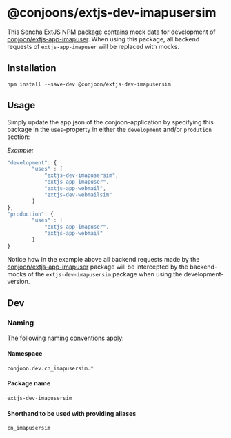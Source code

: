 # @conjoons/extjs-dev-imapusersim 
This Sencha ExtJS NPM package contains mock data for development of [conjoon/extjs-app-imapuser](https://github.com/conjoon/extjs-app-imapuser).
When using this package, all backend requests of `extjs-app-imapuser` will be replaced with mocks.

## Installation
```
npm install --save-dev @conjoon/extjs-dev-imapusersim
```

## Usage
Simply update the app.json of the conjoon-application
by specifying this package in the `uses`-property in either the `development` and/or `prodution` section:

*Example:*
````javascript
"development": {
        "uses" : [
            "extjs-dev-imapusersim",
            "extjs-app-imapuser",
            "extjs-app-webmail",
            "extjs-dev-webmailsim"
        ]
},
"production": {
        "uses" : [
            "extjs-app-imapuser",
            "extjs-app-webmail"
        ]
}
````

Notice how in the example above all backend requests made by the [conjoon/extjs-app-imapuser](https://github.com/conjoon/extjs-app-imapuser) package
will be intercepted by the backend-mocks of the `extjs-dev-imapusersim` package when using the development-version.

## Dev 
### Naming
The following naming conventions apply:

#### Namespace
`conjoon.dev.cn_imapusersim.*`
#### Package name
`extjs-dev-imapusersim`
#### Shorthand to be used with providing aliases
`cn_imapusersim`